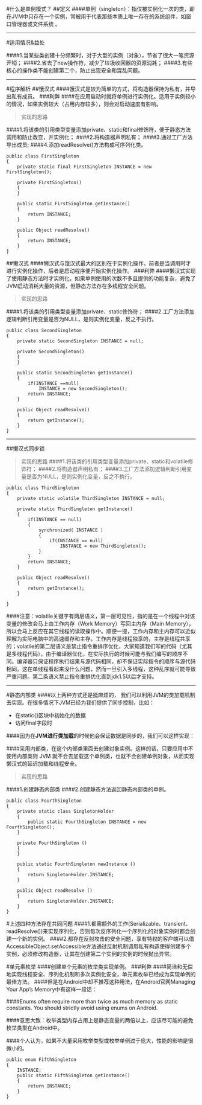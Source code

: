#什么是单例模式？
##定义
####单例（singleton）：指仅被实例化一次的类，即在JVM中只存在一个实例，常被用于代表那些本质上唯一存在的系统组件，如窗口管理器或文件系统 。


----------


#适用情况&益处

####1.当某些类创建十分频繁时，对于大型的实例（对象），节省了很大一笔资源开销；
####2.省去了new操作符，减少了垃圾收回器的资源消耗；
####3.有些核心的操作类不能创建第二个，防止出现安全和混乱问题。


----------


#程序解析
##饿汉式
####饿汉式是较为简单的方式，将构造器保持为私有，并导出私有成员。
###利弊
####在应用启动时就将单例进行实例化。适用于实例较小的情况，如果实例较大（占用内存较多），则会对启动速度有影响。

> 实现的思路

####1.将该类的引用类型变量添加private、static和final修饰符，便于静态方法调用和防止改变，并实例化；
####2.将构造器声明私有；
####3.通过工厂方法导出成员;
####4.添加readResolve()方法构成可序列化类。

```
public class FirstSingleton
{
	private static final FirstSingleton INSTANCE = new FirstSingleton();
	
	private FirstSingleton()
	{
	}
	
	public static FirstSingleton getInstance()
	{
		return INSTANCE;
	}
	
	public Object readResolve()
	{
		return INSTANCE;
	}
}

```

##懒汉式
####懒汉式与饿汉式最大的区别在于实例化操作，前者是当调用时才进行实例化操作，后者是启动程序便开始实例化操作。
###利弊
####懒汉式实现了使用静态方法时才实例化，如果单例使用的次数不多且提供的功能复杂，避免了JVM启动消耗大量的资源，但静态方法存在多线程安全问题。
> 实现的思路

####1.将该类的引用类型变量添加private、static修饰符；
####2.工厂方法添加逻辑判断引用变量是否为NULL，是则实例化变量，反之不执行。

```
public class SecondSingleton
{
	private static SecondSingleton INSTANCE = null;
	
	private SecondSingleton()
	{
	}
	
	public static SecondSingleton getInstance()
	{
		if(INSTANCE ==null)
			INSTANCE = new SecondSingleton();
		return INSTANCE;
	}
	
	public Object readResolve()
	{
		return getInstance();
	}
}
```


----------


##懒汉式同步锁
> 实现的思路
####1.将该类的引用类型变量添加private、static和volatile修饰符；
####2.将构造器声明私有；
####3.工厂方法添加逻辑判断引用变量是否为NULL，是则实例化变量，反之不执行。

```
public class ThirdSingleton
{
	private static volatile ThirdSingleton INSTANCE = null;
	
	private static ThirdSingleton getInstance()
	{
		if(INSTANCE == null)
		{
			synchronized( INSTANCE )
			{
				if(INSTANCE == null)
					INSTANCE = new ThirdSingleton();
			}
		}
		return INSTANCE;
	}
	
	public Object readResolve()
	{
		return getInstance();
	}
	
}
```
####注意：volatile关键字有两层语义，第一层可见性，指的是在一个线程中对该变量的修改会马上由工作内存（Work Memory）写回主内存（Main Memory），所以会马上反应在其它线程的读取操作中。顺便一提，工作内存和主内存可以近似理解为实际电脑中的高速缓存和主存，工作内存是线程独享的，主存是线程共享的；volatile的第二层语义是禁止指令重排序优化，大家知道我们写的代码（尤其是多线程代码），由于编译器优化，在实际执行的时候可能与我们编写的顺序不同。编译器只保证程序执行结果与源代码相同，却不保证实际指令的顺序与源代码相同。这在单线程看起来没什么问题，然而一旦引入多线程，这种乱序就可能导致严重问题。第二条语义禁止指令重排优化直到jdk1.5以后才支持。

----------

#静态内部类
####以上两种方式还是挺麻烦的， 我们可以利用JVM的类加载机制去实现。在很多情况下JVM已经为我们提供了同步控制，比如：  

 - 在static{}区块中初始化的数据
 - 访问final字段时

####因为在**JVM进行类加载**的时候他会保证数据是同步的，我们可以这样实现：

####采用内部类，在这个内部类里面去创建对象实例。这样的话，只要应用中不使用内部类则 JVM 就不会去加载这个单例类，也就不会创建单例对象，从而实现懒汉式的延迟加载和线程安全。
> 实现的思路

####1.创建静态内部类
####2.创建静态方法返回静态内部类的单例。

```
public class FourthSingleton
{
	private static class SingletonHolder
	{
		public static FourthSingleton INSTANCE = new FourthSingleton();
	}
	
	private FourthSingleton ()
	{
	}
	
	public static FourthSingleton newInstance ()
	{
		return SingletonHolder.INSTANCE;
	}
	
	public Object readResolve ()
	{
		return SingletonHolder.INSTANCE;
	}
}
```
#上述四种方法存在共同问题
####1.都需额外的工作(Serializable、transient、readResolve())来实现序列化，否则每次反序列化一个序列化的对象实例时都会创建一个新的实例。
####2.都存在反射攻击的安全问题，享有特权的客户端可以借AccessibleObject.setAccessible方法通过反射机制调用私有构造使得创建多个实例，必须修改构造器，让其在创建第二个实例的实例的时候抛出异常。

#单元素枚举
####创建单个元素的枚举类实现单例。
###利弊
####简洁和无偿地实现线程安全、序列化机制和多次实例化安全，单元素枚举已经成为实现单例的最佳方法。
####但是在Android中却不推荐这种用法，在Android官网Managing Your App’s Memory中有这样一段话：

####Enums often require more than twice as much memory as static constants. You should strictly avoid using enums on Android.

####意思大致：枚举类型内存占用上是静态变量的两倍以上，应该尽可能的避免枚举类型在Android中。

####个人认为，如果不大量采用枚举类型或枚举单例过于庞大，性能的影响是很微小的。

```
public enum FifthSingleton
{
	INSTANCE;
	public static FifthSingleton getInstance()
	{
		return INSTANCE;
	}
}

```